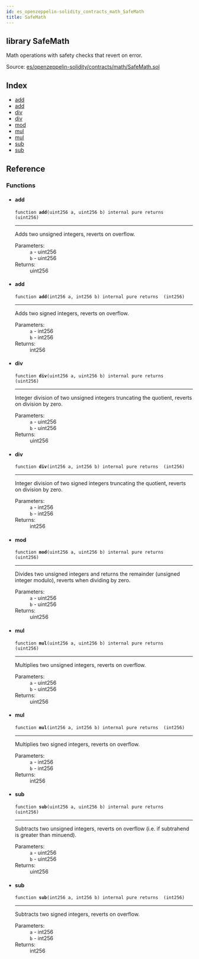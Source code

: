 ```yaml
---
id: es_openzeppelin-solidity_contracts_math_SafeMath
title: SafeMath
---
```


<div class="contract-doc"><div class="contract"><h2 class="contract-header"><span class="contract-kind">library</span> SafeMath</h2><p class="description">Math operations with safety checks that revert on error.</p><div class="source">Source: <a href="/blob/v1.0.0/contracts/es/openzeppelin-solidity/contracts/math/SafeMath.sol" target="_blank">es/openzeppelin-solidity/contracts/math/SafeMath.sol</a></div></div><div class="index"><h2>Index</h2><ul><li><a href="es_openzeppelin-solidity_contracts_math_SafeMath.html#add">add</a></li><li><a href="es_openzeppelin-solidity_contracts_math_SafeMath.html#add">add</a></li><li><a href="es_openzeppelin-solidity_contracts_math_SafeMath.html#div">div</a></li><li><a href="es_openzeppelin-solidity_contracts_math_SafeMath.html#div">div</a></li><li><a href="es_openzeppelin-solidity_contracts_math_SafeMath.html#mod">mod</a></li><li><a href="es_openzeppelin-solidity_contracts_math_SafeMath.html#mul">mul</a></li><li><a href="es_openzeppelin-solidity_contracts_math_SafeMath.html#mul">mul</a></li><li><a href="es_openzeppelin-solidity_contracts_math_SafeMath.html#sub">sub</a></li><li><a href="es_openzeppelin-solidity_contracts_math_SafeMath.html#sub">sub</a></li></ul></div><div class="reference"><h2>Reference</h2><div class="functions"><h3>Functions</h3><ul><li><div class="item function"><span id="add" class="anchor-marker"></span><h4 class="name">add</h4><div class="body"><code class="signature">function <strong>add</strong><span>(uint256 a, uint256 b) </span><span>internal </span><span>pure </span><span>returns  (uint256) </span></code><hr/><div class="description"><p>Adds two unsigned integers, reverts on overflow.</p></div><dl><dt><span class="label-parameters">Parameters:</span></dt><dd><div><code>a</code> - uint256</div><div><code>b</code> - uint256</div></dd><dt><span class="label-return">Returns:</span></dt><dd>uint256</dd></dl></div></div></li><li><div class="item function"><span id="add" class="anchor-marker"></span><h4 class="name">add</h4><div class="body"><code class="signature">function <strong>add</strong><span>(int256 a, int256 b) </span><span>internal </span><span>pure </span><span>returns  (int256) </span></code><hr/><div class="description"><p>Adds two signed integers, reverts on overflow.</p></div><dl><dt><span class="label-parameters">Parameters:</span></dt><dd><div><code>a</code> - int256</div><div><code>b</code> - int256</div></dd><dt><span class="label-return">Returns:</span></dt><dd>int256</dd></dl></div></div></li><li><div class="item function"><span id="div" class="anchor-marker"></span><h4 class="name">div</h4><div class="body"><code class="signature">function <strong>div</strong><span>(uint256 a, uint256 b) </span><span>internal </span><span>pure </span><span>returns  (uint256) </span></code><hr/><div class="description"><p>Integer division of two unsigned integers truncating the quotient, reverts on division by zero.</p></div><dl><dt><span class="label-parameters">Parameters:</span></dt><dd><div><code>a</code> - uint256</div><div><code>b</code> - uint256</div></dd><dt><span class="label-return">Returns:</span></dt><dd>uint256</dd></dl></div></div></li><li><div class="item function"><span id="div" class="anchor-marker"></span><h4 class="name">div</h4><div class="body"><code class="signature">function <strong>div</strong><span>(int256 a, int256 b) </span><span>internal </span><span>pure </span><span>returns  (int256) </span></code><hr/><div class="description"><p>Integer division of two signed integers truncating the quotient, reverts on division by zero.</p></div><dl><dt><span class="label-parameters">Parameters:</span></dt><dd><div><code>a</code> - int256</div><div><code>b</code> - int256</div></dd><dt><span class="label-return">Returns:</span></dt><dd>int256</dd></dl></div></div></li><li><div class="item function"><span id="mod" class="anchor-marker"></span><h4 class="name">mod</h4><div class="body"><code class="signature">function <strong>mod</strong><span>(uint256 a, uint256 b) </span><span>internal </span><span>pure </span><span>returns  (uint256) </span></code><hr/><div class="description"><p>Divides two unsigned integers and returns the remainder (unsigned integer modulo), reverts when dividing by zero.</p></div><dl><dt><span class="label-parameters">Parameters:</span></dt><dd><div><code>a</code> - uint256</div><div><code>b</code> - uint256</div></dd><dt><span class="label-return">Returns:</span></dt><dd>uint256</dd></dl></div></div></li><li><div class="item function"><span id="mul" class="anchor-marker"></span><h4 class="name">mul</h4><div class="body"><code class="signature">function <strong>mul</strong><span>(uint256 a, uint256 b) </span><span>internal </span><span>pure </span><span>returns  (uint256) </span></code><hr/><div class="description"><p>Multiplies two unsigned integers, reverts on overflow.</p></div><dl><dt><span class="label-parameters">Parameters:</span></dt><dd><div><code>a</code> - uint256</div><div><code>b</code> - uint256</div></dd><dt><span class="label-return">Returns:</span></dt><dd>uint256</dd></dl></div></div></li><li><div class="item function"><span id="mul" class="anchor-marker"></span><h4 class="name">mul</h4><div class="body"><code class="signature">function <strong>mul</strong><span>(int256 a, int256 b) </span><span>internal </span><span>pure </span><span>returns  (int256) </span></code><hr/><div class="description"><p>Multiplies two signed integers, reverts on overflow.</p></div><dl><dt><span class="label-parameters">Parameters:</span></dt><dd><div><code>a</code> - int256</div><div><code>b</code> - int256</div></dd><dt><span class="label-return">Returns:</span></dt><dd>int256</dd></dl></div></div></li><li><div class="item function"><span id="sub" class="anchor-marker"></span><h4 class="name">sub</h4><div class="body"><code class="signature">function <strong>sub</strong><span>(uint256 a, uint256 b) </span><span>internal </span><span>pure </span><span>returns  (uint256) </span></code><hr/><div class="description"><p>Subtracts two unsigned integers, reverts on overflow (i.e. if subtrahend is greater than minuend).</p></div><dl><dt><span class="label-parameters">Parameters:</span></dt><dd><div><code>a</code> - uint256</div><div><code>b</code> - uint256</div></dd><dt><span class="label-return">Returns:</span></dt><dd>uint256</dd></dl></div></div></li><li><div class="item function"><span id="sub" class="anchor-marker"></span><h4 class="name">sub</h4><div class="body"><code class="signature">function <strong>sub</strong><span>(int256 a, int256 b) </span><span>internal </span><span>pure </span><span>returns  (int256) </span></code><hr/><div class="description"><p>Subtracts two signed integers, reverts on overflow.</p></div><dl><dt><span class="label-parameters">Parameters:</span></dt><dd><div><code>a</code> - int256</div><div><code>b</code> - int256</div></dd><dt><span class="label-return">Returns:</span></dt><dd>int256</dd></dl></div></div></li></ul></div></div></div>
